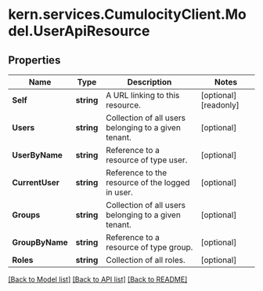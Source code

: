 # kern.services.CumulocityClient.Model.UserApiResource

## Properties

Name | Type | Description | Notes
------------ | ------------- | ------------- | -------------
**Self** | **string** | A URL linking to this resource. | [optional] [readonly] 
**Users** | **string** | Collection of all users belonging to a given tenant. | [optional] 
**UserByName** | **string** | Reference to a resource of type user. | [optional] 
**CurrentUser** | **string** | Reference to the resource of the logged in user. | [optional] 
**Groups** | **string** | Collection of all users belonging to a given tenant. | [optional] 
**GroupByName** | **string** | Reference to a resource of type group. | [optional] 
**Roles** | **string** | Collection of all roles. | [optional] 

[[Back to Model list]](../README.md#documentation-for-models) [[Back to API list]](../README.md#documentation-for-api-endpoints) [[Back to README]](../README.md)

